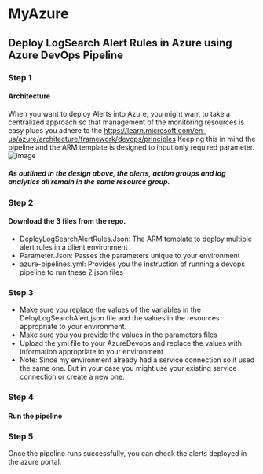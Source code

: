 # MyAzure
## Deploy LogSearch Alert Rules in Azure using Azure DevOps Pipeline
### Step 1
#### Architecture
When you want to deploy Alerts into Azure, you might want to take a centralized approach so that management of the monitoring resources is easy plues you adhere to the https://learn.microsoft.com/en-us/azure/architecture/framework/devops/principles
Keeping this in mind the pipeline and the ARM template is designed to input only required parameter.
![image](https://user-images.githubusercontent.com/118750597/203406927-afde7e20-d74c-41e8-81fd-c2fa0688a76b.png)
##### As outlined in the design above, the alerts, action groups and log analytics all remain in the same resource group.
### Step 2
#### Download the 3 files from the repo.
- DeployLogSearchAlertRules.Json: The ARM template to deploy multiple alert rules in a client environment
- Parameter.Json: Passes the parameters unique to your environment
- azure-pipelines.yml: Provides you the instruction of running a devops pipeline to run these 2 json files
### Step 3
- Make sure you replace the values of the variables in the DeloyLogSearchAlert.json file and the values in the resources appropriate to your environment.
- Make sure you you provide the values in the parameters files
- Upload the yml file to your AzureDevops and replace the values with information appropriate to your environment
- Note: Since my environment already had a service connection so it used the same one. But in your case you might use your existing service connection or create a new one.
### Step 4
#### Run the pipeline
### Step 5
 Once the pipeline runs successfully, you can check the alerts deployed in the azure portal.
